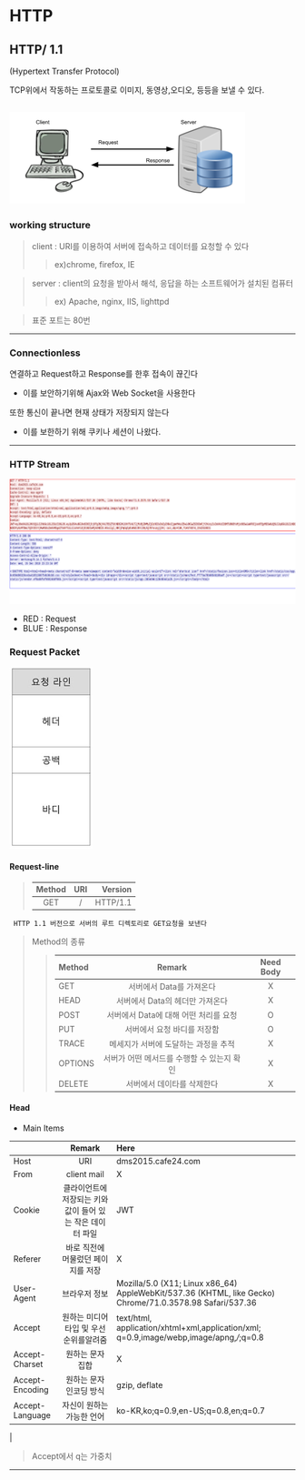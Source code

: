 # HTTP
## HTTP/ 1.1

(Hypertext Transfer Protocol)

TCP위에서 작동하는 프로토콜로 이미지, 동영상,오디오, 등등을 보낼 수 있다.

![HTTP](./imgs/http.png)
---
### working structure

> client : URI를 이용하여 서버에 접속하고 데이터를 요청할 수 있다 
>>ex)chrome, firefox, IE

> server : client의 요청을 받아서 해석, 응답을 하는 소프트웨어가 설치된 컴퓨터 
>> ex) Apache, nginx, IIS, lighttpd

>표준 포트는 80번
---
### Connectionless

연결하고 Request하고 Response를 한후 접속이 끊긴다 
- 이를 보안하기위해 Ajax와 Web Socket을 사용한다

또한 통신이 끝나면 현재 상태가 저장되지 않는다
- 이를 보한하기 위해 쿠키나 세션이 나왔다.

---
### HTTP Stream
![example](./imgs/httpStream.png)
- RED : Request
- BLUE : Response

### Request Packet
![ReqStruct](./imgs/httpReqStruct.jpg)

#### Request-line
>| Method | URI | Version |
>|:------:|:---:|--------:|
>|GET| / | HTTP/1.1|
     HTTP 1.1 버전으로 서버의 루트 디렉토리로 GET요청을 보낸다

>Method의 종류
>>| Method | Remark | Need Body |
>>|:--------|:--------:|:--------:|
>>| GET | 서버에서 Data를 가져온다 | X |
>>| HEAD | 서버에서 Data의 헤더만 가져온다 | X |
>>| POST | 서버에서 Data에 대해 어떤 처리를 요청  |O|
>>| PUT |   서버에서 요청 바디를 저장함 | O |
>>| TRACE | 메세지가 서버에 도달하는 과정을 추적 | X |
>>| OPTIONS | 서버가 어떤 메서드를 수행할 수 있는지 확인 | X |
>>| DELETE | 서버에서 데이타를 삭제한다 | X |

#### Head
* Main Items

|  | Remark | Here|
|:---|:---:|:---|
|Host| URI | dms2015.cafe24.com|
| From | client mail | X |
| Cookie | 클라이언트에 저장되는 키와 값이 들어 있는 작은 데이터 파일| JWT
|Referer| 바로 직전에 머물렀던 페이지를 저장|X|
|User-Agent| 브라우저 정보| Mozilla/5.0 (X11; Linux x86_64) AppleWebKit/537.36 (KHTML, like Gecko) Chrome/71.0.3578.98 Safari/537.36
|Accept| 원하는 미디어 타입 및 우선순위를알려줌 |text/html, application/xhtml+xml,application/xml; q=0.9,image/webp,image/apng,*/*;q=0.8
|Accept-Charset|원하는  문자 집합 | X |
|Accept-Encoding|원하는 문자 인코딩 방식 |gzip, deflate|
|Accept-Language| 자신이 원하는 가능한 언어 | ko-KR,ko;q=0.9,en-US;q=0.8,en;q=0.7
|
>Accept에서 q는 가중치
---

